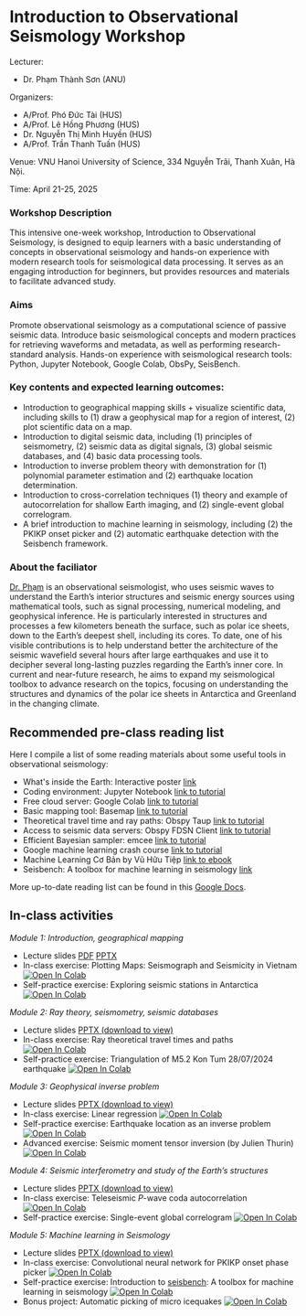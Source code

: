 # Introduction to Observational Seismology Workshop

<!-- WARNING: This website is under active constructions. Its content might be changed without notice! -->

Lecturer:
- Dr. Phạm Thành Sơn (ANU)

Organizers:
- A/Prof. Phó Đức Tài (HUS)
- A/Prof. Lê Hồng Phương (HUS)
- Dr. Nguyễn Thị Minh Huyền (HUS)
- A/Prof. Trần Thanh Tuấn (HUS)

Venue: VNU Hanoi University of Science, 334 Nguyễn Trãi, Thanh Xuân, Hà Nội.

Time: April 21-25, 2025

### Workshop Description
This intensive one-week workshop, Introduction to Observational Seismology, is designed to equip learners with a basic understanding of concepts in observational seismology and hands-on experience with modern research tools for seismological data processing. It serves as an engaging introduction for beginners, but provides resources and materials to facilitate advanced study. 

### Aims
Promote observational seismology as a computational science of passive seismic data.
Introduce basic seismological concepts and modern practices for retrieving waveforms and metadata, as well as performing research-standard analysis. 
Hands-on experience with seismological research tools: Python, Jupyter Notebook, Google Colab, ObsPy, SeisBench. 

### Key contents and expected learning outcomes:
- Introduction to geographical mapping skills + visualize scientific data, including skills to (1) draw a geophysical map for a region of interest, (2) plot scientific data on a map.
- Introduction to digital seismic data, including (1) principles of seismometry, (2) seismic data as digital signals, (3) global seismic databases, and (4) basic data processing tools.
- Introduction to inverse problem theory with demonstration for (1) polynomial parameter estimation and (2) earthquake location determination.
- Introduction to cross-correlation techniques (1) theory and example of autocorrelation for shallow Earth imaging, and (2) single-event global correlogram.
- A brief introduction to machine learning in seismology, including (2) the PKIKP onset picker and (2) automatic earthquake detection with the Seisbench framework.

### About the faciliator
[Dr. Phạm](https://www.tsonpham.net/) is an observational seismologist, who uses seismic waves to understand the Earth’s interior structures and seismic energy sources using mathematical tools, such as signal processing, numerical modeling, and geophysical inference. He is particularly interested in structures and processes a few kilometers beneath the surface, such as polar ice sheets, down to the Earth’s deepest shell, including its cores. To date, one of his visible contributions is to help understand better the architecture of the seismic wavefield several hours after large earthquakes and use it to decipher several long-lasting puzzles regarding the Earth’s inner core. In current and near-future research, he aims to expand my seismological toolbox to advance research on the topics, focusing on understanding the structures and dynamics of the polar ice sheets in Antarctica and Greenland in the changing climate. 

## Recommended pre-class reading list
Here I compile a list of some reading materials about some useful tools in observational seismology:
- What's inside the Earth: Interactive poster [link](https://www.earthscope.org/inside-the-earth-poster/)
- Coding environment: Jupyter Notebook [link to tutorial](https://colab.research.google.com/notebooks/intro.ipynb#scrollTo=GJBs_flRovLc)
- Free cloud server: Google Colab [link to tutorial](https://colab.research.google.com/notebooks/intro.ipynb#scrollTo=5fCEDCU_qrC0)
- Basic mapping tool: Basemap [link to tutorial](https://matplotlib.org/basemap/stable/users/geography.html)
- Theoretical travel time and ray paths: Obspy Taup [link to tutorial](https://docs.obspy.org/packages/obspy.taup.html)
- Access to seismic data servers: Obspy FDSN Client [link to tutorial](https://docs.obspy.org/packages/obspy.clients.fdsn.html#module-obspy.clients.fdsn)
- Efficient Bayesian sampler: emcee [link to tutorial](https://emcee.readthedocs.io/en/stable/tutorials/line/)
- Google machine learning crash course [link to tutorial](https://developers.google.com/machine-learning/crash-course/linear-regression)
- Machine Learning Cơ Bản by Vũ Hữu Tiệp [link to ebook](https://github.com/tiepvupsu/ebookMLCB)
- Seisbench: A toolbox for machine learning in seismology [link](https://seisbench.readthedocs.io/en/stable/)

More up-to-date reading list can be found in this [Google Docs](https://docs.google.com/document/d/1o0qxpMSplIhqRjPVi1Lvl_tMI04KH6avsbPa5C-PZC4/edit?usp=drive_link).

## In-class activities

*Module 1: Introduction, geographical mapping*
<!-- * [Notes](Day1/notes.md) -->
* Lecture slides [PDF](https://drive.google.com/file/d/1KUkcooDYMBD843-AA1lpRnQ8i88LBAO_/view?usp=sharing) [PPTX](https://anu365-my.sharepoint.com/:p:/r/personal/u5883665_anu_edu_au/Documents/HUS2025/Module1.pptx?d=w397b024a68eb4e7f817f38c052061bf5&csf=1&web=1&e=Io1eim)
* In-class exercise: Plotting Maps: Seismograph and Seismicity in Vietnam [![Open In Colab](https://img.shields.io/badge/open%20in-Colab-b5e2fa?logo=googlecolab&style=flat-square&color=ffd670)](https://colab.research.google.com/github/tsonpham/ObsSeisHUS2025/blob/master/Day1/D1_Lab.ipynb)
* Self-practice exercise: Exploring seismic stations in Antarctica [![Open In Colab](https://img.shields.io/badge/open%20in-Colab-b5e2fa?logo=googlecolab&style=flat-square&color=ffd670)](https://colab.research.google.com/github/tsonpham/ObsSeisHUS2025/blob/master/Day1/D1_Prac.ipynb)

*Module 2: Ray theory, seismometry, seismic databases*
<!-- * [Overview](Day2/notes.md) -->
* Lecture slides [PPTX (download to view)](https://docs.google.com/presentation/d/1a3Esj2lMUnZUAi9Tt2DM-P9fcKZ78ww8/edit?usp=drive_link&ouid=115613731196113719130&rtpof=true&sd=true)
* In-class exercise: Ray theoretical travel times and paths
 [![Open In Colab](https://img.shields.io/badge/open%20in-Colab-b5e2fa?logo=googlecolab&style=flat-square&color=ffd670)](https://colab.research.google.com/github/tsonpham/ObsSeisHUS2025/blob/master/Day2/D2_Lab.ipynb)
* Self-practice exercise: Triangulation of M5.2 Kon Tum 28/07/2024 earthquake [![Open In Colab](https://img.shields.io/badge/open%20in-Colab-b5e2fa?logo=googlecolab&style=flat-square&color=ffd670)](https://colab.research.google.com/github/tsonpham/ObsSeisHUS2025/blob/master/Day2/D2_Prac.ipynb)

*Module 3: Geophysical inverse problem*
<!-- * [Notes](Day3/notes.md) -->
* Lecture slides [PPTX (download to view)](https://docs.google.com/presentation/d/1aSIX8qNMxjs41evKr-xIcPzySY_q-wlB/edit?usp=drive_link&ouid=115613731196113719130&rtpof=true&sd=true)
* In-class exercise: Linear regression [![Open In Colab](https://img.shields.io/badge/open%20in-Colab-b5e2fa?logo=googlecolab&style=flat-square&color=ffd670)](https://colab.research.google.com/github/tsonpham/ObsSeisHUS2025/blob/master/Day3/D3_Lab.ipynb)
* Self-practice exercise: Earthquake location as an inverse problem [![Open In Colab](https://img.shields.io/badge/open%20in-Colab-b5e2fa?logo=googlecolab&style=flat-square&color=ffd670)](https://colab.research.google.com/github/tsonpham/ObsSeisHUS2025/blob/master/Day3/D3_Prac.ipynb)
* Advanced exercise: Seismic moment tensor inversion (by Julien Thurin) [![Open In Colab](https://img.shields.io/badge/open%20in-Colab-b5e2fa?logo=googlecolab&style=flat-square&color=ffd670)](https://colab.research.google.com/drive/1UJWOompBz9MlJN0B6SoVKzF8Whz_1nPp?usp=sharing#scrollTo=n8Gxw3DPkxAb)

*Module 4: Seismic interferometry and study of the Earth’s structures*
<!-- * [Notes](Day4/notes.md) -->
* Lecture slides [PPTX (download to view)](https://docs.google.com/presentation/d/1bWzEXppb5zZ2RlFcG0IK9pZA0-Gv71w2/edit?usp=drive_link&ouid=115613731196113719130&rtpof=true&sd=true)
* In-class exercise: Teleseismic *P*-wave coda autocorrelation [![Open In Colab](https://img.shields.io/badge/open%20in-Colab-b5e2fa?logo=googlecolab&style=flat-square&color=ffd670)](https://colab.research.google.com/github/tsonpham/ObsSeisHUS2025/blob/master/Day4/D4_Lab.ipynb)
* Self-practice exercise: Single-event global correlogram [![Open In Colab](https://img.shields.io/badge/open%20in-Colab-b5e2fa?logo=googlecolab&style=flat-square&color=ffd670)](https://colab.research.google.com/github/tsonpham/ObsSeisHUS2025/blob/master/Day4/D4_Prac.ipynb)

*Module 5: Machine learning in Seismology*
<!-- * [Notes](Day5/notes.md) -->
* Lecture slides [PPTX (download to view)](https://docs.google.com/presentation/d/1du1_Z1jidPnA3t1n1VAMcqPfHtNOEKRf/edit?usp=sharing&ouid=115613731196113719130&rtpof=true&sd=true)
* In-class exercise: Convolutional neural network for PKIKP onset phase picker [![Open In Colab](https://img.shields.io/badge/open%20in-Colab-b5e2fa?logo=googlecolab&style=flat-square&color=ffd670)](https://colab.research.google.com/github/tsonpham/ObsSeisHUS2025/blob/master/Day5/D5_Lab.ipynb)
* Self-practice exercise: Introduction to [seisbench](https://seisbench.readthedocs.io/en/stable/index.html): A toolbox for machine learning in seismology [![Open In Colab](https://img.shields.io/badge/open%20in-Colab-b5e2fa?logo=googlecolab&style=flat-square&color=ffd670)](https://colab.research.google.com/github/seisbench/seisbench/blob/main/examples/01b_model_api.ipynb)
* Bonus project: Automatic picking of micro icequakes [![Open In Colab](https://img.shields.io/badge/open%20in-Colab-b5e2fa?logo=googlecolab&style=flat-square&color=ffd670)](https://colab.research.google.com/github/tsonpham/ObsSeisHUS2025/blob/master/Day5/D5_Project.ipynb)
